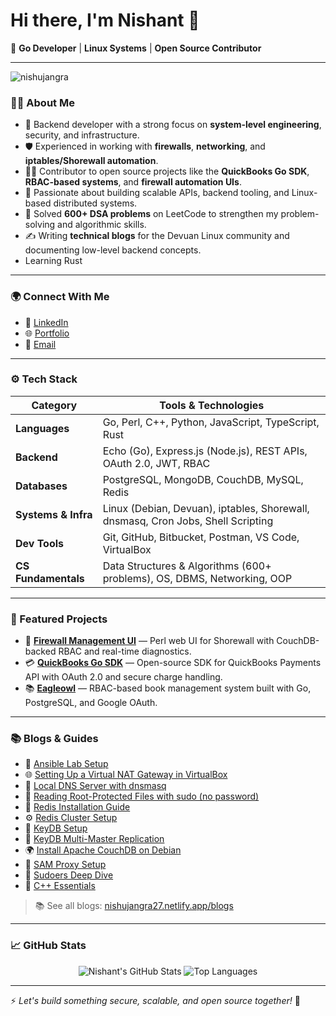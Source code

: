 # Hi there, I'm Nishant 👋

🚀 **Go Developer** | **Linux Systems** | **Open Source Contributor**

---

<p align="left">
  <img src="https://komarev.com/ghpvc/?username=nishujangra&label=Profile%20views&color=0e75b6&style=flat" alt="nishujangra" />
</p>

### 👨‍💻 About Me

- 🔧 Backend developer with a strong focus on **system-level engineering**, security, and infrastructure.
- 🛡️ Experienced in working with **firewalls**, **networking**, and **iptables/Shorewall automation**.
- 🧑‍💻 Contributor to open source projects like the **QuickBooks Go SDK**, **RBAC-based systems**, and **firewall automation UIs**.
- 🧵 Passionate about building scalable APIs, backend tooling, and Linux-based distributed systems.
- 🧠 Solved **600+ DSA problems** on LeetCode to strengthen my problem-solving and algorithmic skills.
- ✍️ Writing **technical blogs** for the Devuan Linux community and documenting low-level backend concepts.
- Learning Rust

---

### 🌍 Connect With Me

- 💼 [LinkedIn](https://www.linkedin.com/in/nishujangra27/)
- 🌐 [Portfolio](https://nishujangra27.netlify.app/)
- 📧 [Email](mailto:ndjangra1027@gmail.com)

---

### ⚙️ Tech Stack

| Category             | Tools & Technologies                                                                        |
|----------------------|----------------------------------------------------------------------------------------------|
| **Languages**        | Go, Perl, C++, Python, JavaScript, TypeScript, Rust                                         |
| **Backend**          | Echo (Go), Express.js (Node.js), REST APIs, OAuth 2.0, JWT, RBAC                            |
| **Databases**        | PostgreSQL, MongoDB, CouchDB, MySQL, Redis                                                   |
| **Systems & Infra**  | Linux (Debian, Devuan), iptables, Shorewall, dnsmasq, Cron Jobs, Shell Scripting            |
| **Dev Tools**        | Git, GitHub, Bitbucket, Postman, VS Code, VirtualBox                                        |
| **CS Fundamentals**  | Data Structures & Algorithms (600+ problems), OS, DBMS, Networking, OOP                      |

---

### 🚀 Featured Projects

- 🔐 [**Firewall Management UI**](https://bitbucket.org/tirveni/fireshorewall/src/master/) — Perl web UI for Shorewall with CouchDB-backed RBAC and real-time diagnostics.
- 💳 [**QuickBooks Go SDK**](https://github.com/nishujangra/intuit-go) — Open-source SDK for QuickBooks Payments API with OAuth 2.0 and secure charge handling.
- 📚 [**Eagleowl**](https://bitbucket.org/tirveni/eagleowl/src/master/) — RBAC-based book management system built with Go, PostgreSQL, and Google OAuth.

---

### 📚 Blogs & Guides

- 🔄 [Ansible Lab Setup](https://bitbucket.org/tirveni/devuan/wiki/nishant/Ansible-Lab)
- 🌐 [Setting Up a Virtual NAT Gateway in VirtualBox](https://bitbucket.org/tirveni/devuan/wiki/nishant/Setting-Up-a-Virtual-Gateway-with-NAT-in-VirtualBox)
- 🧭 [Local DNS Server with dnsmasq](https://bitbucket.org/tirveni/devuan/wiki/nishant/Setting-Up-a-Local-DNS-Server-Using-dnsmasq)
- 🔐 [Reading Root-Protected Files with sudo (no password)](https://blog.devops.dev/reading-root-protected-files-with-sudo-no-password-prompt-f70a9bdd8ca7)
- 💾 [Redis Installation Guide](https://bitbucket.org/tirveni/devuan/wiki/nishant/Redis-Installation)
- ⚙️ [Redis Cluster Setup](https://bitbucket.org/tirveni/devuan/wiki/nishant/Redis-Cluster)
- 🚀 [KeyDB Setup](https://bitbucket.org/tirveni/devuan/wiki/nishant/KeyDB-Setup)
- 🔁 [KeyDB Multi-Master Replication](https://bitbucket.org/tirveni/devuan/wiki/nishant/KeyDB-Multi-Master)
- 🌍 [Install Apache CouchDB on Debian](https://bitbucket.org/tirveni/devuan/wiki/nishant/Install-Apache-CouchDB-on-Debian)
- 🧰 [SAM Proxy Setup](https://bitbucket.org/tirveni/devuan/wiki/nishant/SAM-Proxy)
- 🧠 [Sudoers Deep Dive](https://bitbucket.org/tirveni/devuan/wiki/nishant/Sudoers)
- 🧵 [C++ Essentials](https://bitbucket.org/tirveni/devuan/wiki/nishant/C++)

> 📚 See all blogs: [nishujangra27.netlify.app/blogs](https://nishujangra27.netlify.app/blogs)

---

### 📈 GitHub Stats

<p align="center">
  <img src="https://github-readme-stats.vercel.app/api?username=nishujangra&show_icons=true&theme=radical" alt="Nishant's GitHub Stats" />
  <img src="https://github-readme-stats.vercel.app/api/top-langs/?username=nishujangra&layout=compact&theme=radical&langs_count=8" alt="Top Languages" />
</p>

---

⚡ *Let's build something secure, scalable, and open source together!* 🚀
